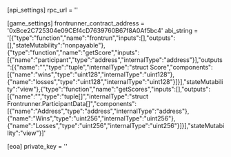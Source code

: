[api_settings]
rpc_url = ''

[game_settings]
frontrunner_contract_address = '0xBce2C725304e09CEf4cD7639760B67f8A0Af5bc4'
abi_string = '[{"type":"function","name":"frontrun","inputs":[],"outputs":[],"stateMutability":"nonpayable"},{"type":"function","name":"getScore","inputs":[{"name":"participant","type":"address","internalType":"address"}],"outputs":[{"name":"","type":"tuple","internalType":"struct Score","components":[{"name":"wins","type":"uint128","internalType":"uint128"},{"name":"losses","type":"uint128","internalType":"uint128"}]}],"stateMutability":"view"},{"type":"function","name":"getScores","inputs":[],"outputs":[{"name":"","type":"tuple[]","internalType":"struct Frontrunner.ParticipantData[]","components":[{"name":"Address","type":"address","internalType":"address"},{"name":"Wins","type":"uint256","internalType":"uint256"},{"name":"Losses","type":"uint256","internalType":"uint256"}]}],"stateMutability":"view"}]'

[eoa]
private_key = ''

